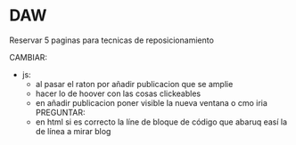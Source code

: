 # DAW

Reservar 5 paginas para tecnicas de reposicionamiento


CAMBIAR:

- js:
  - al pasar el raton por añadir publicacion que se amplie
  - hacer lo de hoover con las cosas clickeables
  - en añadir publicacion poner visible la nueva ventana o cmo iria
PREGUNTAR:
  - en html si es correcto la líne de bloque de código que abaruq easí la de línea a mirar blog